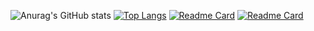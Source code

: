 ![Anurag's GitHub stats](https://github-readme-stats.vercel.app/api?username=DeKabilan&show_icons=true)
[![Top Langs](https://github-readme-stats.vercel.app/api/top-langs/?username=DeKabilan&layout=compact)](https://github.com/DeKabilan/github-readme-stats)
[![Readme Card](https://github-readme-stats.vercel.app/api/pin/?username=DeKabilan&repo=github-readme-stats)](https://github.com/DeKabilan/Price_Scrapper)
[![Readme Card](https://github-readme-stats.vercel.app/api/pin/?username=DeKabilan&repo=github-readme-stats)](https://github.com/DeKabilan/Youtube_Downloader)
